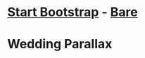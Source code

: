 # [Start Bootstrap](http://startbootstrap.com/) - [Bare](http://startbootstrap.com/template-overviews/bare/)

# Wedding Parallax
